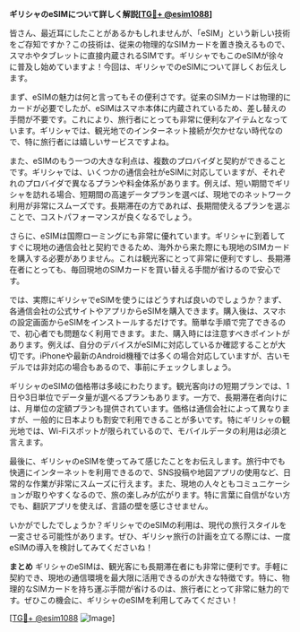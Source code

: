 **ギリシャのeSIMについて詳しく解説[[TG💪+ @esim1088](https://t.me/s/esim1088)]**

皆さん、最近耳にしたことがあるかもしれませんが、「eSIM」という新しい技術をご存知ですか？この技術は、従来の物理的なSIMカードを置き換えるもので、スマホやタブレットに直接内蔵されるSIMです。ギリシャでもこのeSIMが徐々に普及し始めていますよ！今回は、ギリシャでのeSIMについて詳しくお伝えします。

まず、eSIMの魅力は何と言ってもその便利さです。従来のSIMカードは物理的にカードが必要でしたが、eSIMはスマホ本体に内蔵されているため、差し替えの手間が不要です。これにより、旅行者にとっても非常に便利なアイテムとなっています。ギリシャでは、観光地でのインターネット接続が欠かせない時代なので、特に旅行者には嬉しいサービスですよね。

また、eSIMのもう一つの大きな利点は、複数のプロバイダと契約ができることです。ギリシャでは、いくつかの通信会社がeSIMに対応していますが、それぞれのプロバイダで異なるプランや料金体系があります。例えば、短い期間でギリシャを訪れる場合、短期間の高速データプランを選べば、現地でのネットワーク利用が非常にスムーズです。長期滞在の方であれば、長期間使えるプランを選ぶことで、コストパフォーマンスが良くなるでしょう。

さらに、eSIMは国際ローミングにも非常に優れています。ギリシャに到着してすぐに現地の通信会社と契約できるため、海外から来た際にも現地のSIMカードを購入する必要がありません。これは観光客にとって非常に便利ですし、長期滞在者にとっても、毎回現地のSIMカードを買い替える手間が省けるので安心です。

では、実際にギリシャでeSIMを使うにはどうすれば良いのでしょうか？まず、各通信会社の公式サイトやアプリからeSIMを購入できます。購入後は、スマホの設定画面からeSIMをインストールするだけです。簡単な手順で完了できるので、初心者でも問題なく利用できます。また、購入時には注意すべきポイントがあります。例えば、自分のデバイスがeSIMに対応しているか確認することが大切です。iPhoneや最新のAndroid機種では多くの場合対応していますが、古いモデルでは非対応の場合もあるので、事前にチェックしましょう。

ギリシャのeSIMの価格帯は多岐にわたります。観光客向けの短期プランでは、1日や3日単位でデータ量が選べるプランもあります。一方で、長期滞在者向けには、月単位の定額プランも提供されています。価格は通信会社によって異なりますが、一般的に日本よりも割安で利用できることが多いです。特にギリシャの観光地では、Wi-Fiスポットが限られているので、モバイルデータの利用は必須と言えます。

最後に、ギリシャのeSIMを使ってみて感じたことをお伝えします。旅行中でも快適にインターネットを利用できるので、SNS投稿や地図アプリの使用など、日常的な作業が非常にスムーズに行えます。また、現地の人々ともコミュニケーションが取りやすくなるので、旅の楽しみが広がります。特に言葉に自信がない方でも、翻訳アプリを使えば、言語の壁を感じさせません。

いかがでしたでしょうか？ギリシャでのeSIMの利用は、現代の旅行スタイルを一変させる可能性があります。ぜひ、ギリシャ旅行の計画を立てる際には、一度eSIMの導入を検討してみてくださいね！

**まとめ**
ギリシャのeSIMは、観光客にも長期滞在者にも非常に便利です。手軽に契約でき、現地の通信環境を最大限に活用できるのが大きな特徴です。特に、物理的なSIMカードを持ち運ぶ手間が省けるのは、旅行者にとって非常に魅力的です。ぜひこの機会に、ギリシャのeSIMを利用してみてください！

[[TG💪+ @esim1088](https://t.me/s/esim1088) ![Image](https://i.postimg.cc/Y0z9fWf4/image.png)]